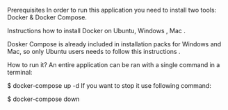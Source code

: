 Prerequisites
In order to run this application you need to install two tools: Docker & Docker Compose.

Instructions how to install Docker on Ubuntu, Windows , Mac .

Dosker Compose is already included in installation packs for Windows and Mac, so only Ubuntu users needs to follow this instructions .

How to run it?
An entire application can be ran with a single command in a terminal:

$ docker-compose up -d
If you want to stop it use following command:

$ docker-compose down
